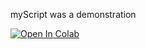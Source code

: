 myScript was a demonstration

[![Open In Colab](https://colab.research.google.com/assets/colab-badge.svg)](https://github.com/rebeccanpeng/pgss2020_cslab_lecture2/blob/master/MyNotebooks/myFirstScript.ipynb)
